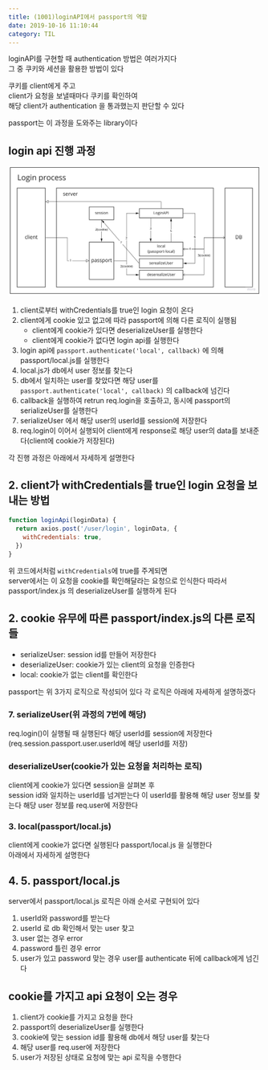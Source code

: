 ```yaml
---
title: (1001)loginAPI에서 passport의 역할
date: 2019-10-16 11:10:44
category: TIL
---
```


loginAPI를 구현할 때 authentication 방법은 여러가지다  
그 중 쿠키와 세션을 활용한 방법이 있다

쿠키를 client에게 주고  
client가 요청을 보낼때마다 쿠키를 확인하여  
해당 client가 authentication 을 통과했는지 판단할 수 있다

passport는 이 과정을 도와주는 library이다

## login api 진행 과정

![](images/1001_process.jpg)

1. client로부터 withCredentials를 true인 login 요청이 온다
2. client에게 cookie 있고 없고에 따라 passport에 의해 다른 로직이 실행됨
   - client에게 cookie가 있다면 deserializeUser를 실행한다
   - client에게 cookie가 없다면 login api를 실행한다
3. login api에 `passport.authenticate('local', callback)` 에 의해 passport/local.js를 실행한다
4. local.js가 db에서 user 정보를 찾는다
5. db에서 일치하는 user를 찾았다면 해당 user를 `passport.authenticate('local', callback)` 의 callback에 넘긴다
6. callback을 실행하여 retrun req.login을 호출하고, 동시에 passport의 serializeUser를 실행한다
7. serializeUser 에서 해당 user의 userId를 session에 저장한다
8. req.login이 이어서 실행되어 client에게 response로 해당 user의 data를 보내준다(client에 cookie가 저장된다)

각 진행 과정은 아래에서 자세하게 설명한다

## 2. client가 withCredentials를 true인 login 요청을 보내는 방법

```js
function loginApi(loginData) {
  return axios.post('/user/login', loginData, {
    withCredentials: true,
  })
}
```

위 코드에서처럼 `withCredentials`에 true를 주게되면  
server에서는 이 요청을 cookie를 확인해달라는 요청으로 인식한다
따라서 passport/index.js 의 deserializeUser를 실행하게 된다

## 2. cookie 유무에 따른 passport/index.js의 다른 로직들

- serializeUser: session id를 만들어 저장한다
- deserializeUser: cookie가 있는 client의 요청을 인증한다
- local: cookie가 없는 client를 확인한다

passport는 위 3가지 로직으로 작성되어 있다
각 로직은 아래에 자세하게 설명하겠다

### 7. serializeUser(위 과정의 7번에 해당)

req.login()이 실행될 때 실행된다
해당 userId를 session에 저장한다  
(req.session.passport.user.userId에 해당 userId를 저장)

### deserializeUser(cookie가 있는 요청을 처리하는 로직)

client에게 cookie가 있다면 session을 살펴본 후  
session id와 일치하는 userId를 넘겨받는다
이 userId를 활용해 해당 user 정보를 찾는다
해당 user 정보를 req.user에 저장한다

### 3. local(passport/local.js)

client에게 cookie가 없다면 실행된다
passport/local.js 을 실행한다  
아래에서 자세하게 설명한다

## 4. 5. passport/local.js

server에서 passport/local.js 로직은 아래 순서로 구현되어 있다

1. userId와 password를 받는다
2. userId 로 db 확인해서 맞는 user 찾고
3. user 없는 경우 error
4. password 틀린 경우 error
5. user가 있고 password 맞는 경우 user를 authenticate 뒤에 callback에게 넘긴다

## cookie를 가지고 api 요청이 오는 경우

1. client가 cookie를 가지고 요청을 한다
2. passport의 deserializeUser를 실행한다
3. cookie에 맞는 session id를 활용해 db에서 해당 user를 찾는다
4. 해당 user를 req.user에 저장한다
5. user가 저장된 상태로 요청에 맞는 api 로직을 수행한다

